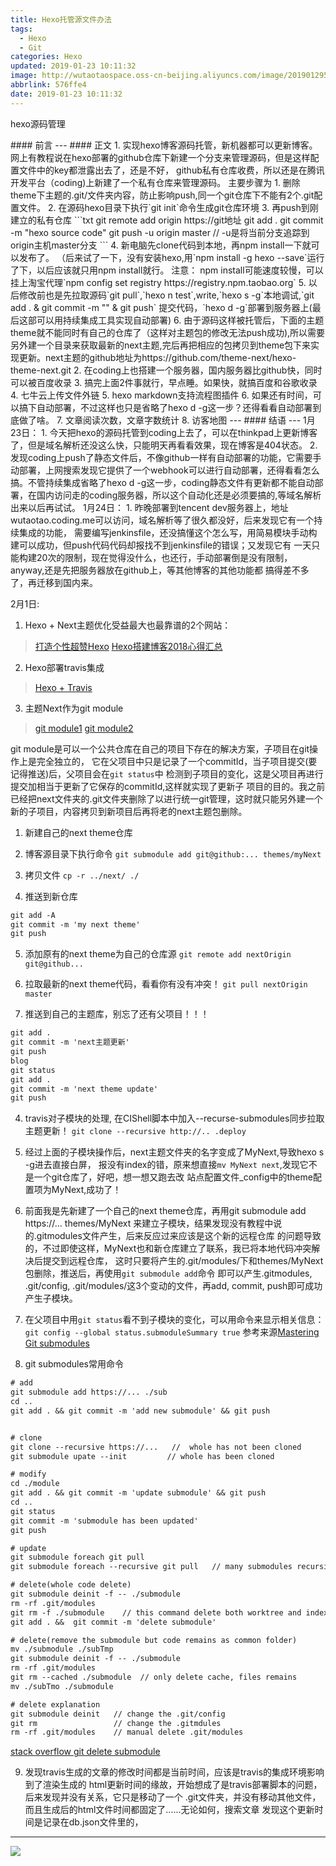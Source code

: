 ```yaml
---
title: Hexo托管源文件办法
tags:
  - Hexo
  - Git
categories: Hexo
updated: 2019-01-23 10:11:32
image: http://wutaotaospace.oss-cn-beijing.aliyuncs.com/image/201901295.jpg
abbrlink: 576ffe4
date: 2019-01-23 10:11:32
---
```

<p class="description">hexo源码管理</p>
<!-- more -->
#### 前言
---
#### 正文
1. 实现hexo博客源码托管，新机器都可以更新博客。
网上有教程说在hexo部署的github仓库下新建一个分支来管理源码，但是这样配置文件中的key都泄露出去了，还是不好，
github私有仓库收费，所以还是在腾讯开发平台（coding)上新建了一个私有仓库来管理源码。
主要步骤为
	1. 删除theme下主题的.git/文件夹内容，防止影响push,同一个git仓库下不能有2个.git配置文件。
	2. 在源码hexo目录下执行`git init`命令生成git仓库环境
	3. 再push到刚建立的私有仓库
	```txt
	git remote add origin https://git地址
    git add .
    git commit -m "hexo source code"
    git push -u origin master   // -u是将当前分支追踪到origin主机master分支
	```
    4. 新电脑先clone代码到本地，再npm install一下就可以发布了。
    （后来试了一下，没有安装hexo,用`npm install -g hexo --save`运行了下，以后应该就只用npm install就行。
    注意： npm install可能速度较慢，可以挂上淘宝代理`npm config set registry https://registry.npm.taobao.org`
    5. 以后修改前也是先拉取源码`git pull`,`hexo n test`,write,`hexo s -g`本地调试,`git add . & git commit -m "" & git push`
    提交代码，`hexo d -g`部署到服务器上(最后这部可以用持续集成工具实现自动部署)
	6. 由于源码这样被托管后，下面的主题theme就不能同时有自己的仓库了（这样对主题包的修改无法push成功),所以需要另外建一个目录来获取最新的next主题,完后再把相应的包拷贝到theme包下来实现更新。next主题的github地址为https://github.com/theme-next/hexo-theme-next.git
2. 在coding上也搭建一个服务器，国内服务器比github快，同时可以被百度收录
3. 搞完上面2件事就行，早点睡。如果快，就搞百度和谷歌收录
4. 七牛云上传文件外链
5. hexo markdown支持流程图插件
6. 如果还有时间，可以搞下自动部署，不过这样也只是省略了hexo d -g这一步？还得看看自动部署到底做了啥。
7. 文章阅读次数，文章字数统计
8. 访客地图
---
#### 结语
---
1月23日：
1. 今天把hexo的源码托管到coding上去了，可以在thinkpad上更新博客了，但是域名解析还没这么快，只能明天再看看效果，现在博客是404状态。
2. 发现coding上push了静态文件后，不像github一样有自动部署的功能，它需要手动部署，上网搜索发现它提供了一个webhook可以进行自动部署，还得看看怎么搞。不管持续集成省略了hexo d -g这一步，coding静态文件有更新都不能自动部署，在国内访问走的coding服务器，所以这个自动化还是必须要搞的,等域名解析出来以后再试试。
1月24日：
1. 昨晚部署到tencent dev服务器上，地址wutaotao.coding.me可以访问，域名解析等了很久都没好，后来发现它有一个持续集成的功能，
需要编写jenkinsfile，还没搞懂这个怎么写，用简易模块手动构建可以成功，但push代码代码却报找不到jenkinsfile的错误；又发现它有
一天只能构建20次的限制，现在觉得没什么，也还行，手动部署倒是没有限制，anyway,还是先把服务器放在github上，等其他博客的其他功能都
搞得差不多了，再迁移到国内来。

2月1日:
1. Hexo + Next主题优化受益最大也最靠谱的2个网站：
> [打造个性超赞Hexo](https://reuixiy.github.io/technology/computer/computer-aided-art/2017/06/09/hexo-next-optimization.html)
> [Hexo搭建博客2018心得汇总](https://zealot.top/Hexo-Github%E6%90%AD%E5%BB%BA%E8%87%AA%E5%B7%B1%E7%9A%84%E5%8D%9A%E5%AE%A22.html)

2. Hexo部署travis集成
> [Hexo + Travis](https://www.itfanr.cc/2017/08/09/using-travis-ci-automatic-deploy-hexo-blogs/)

3. 主题Next作为git module
> [git module1](http://saili.science/2017/04/02/github-for-win/#more)
> [git module2](https://segmentfault.com/a/1190000003076028)

git module是可以一个公共仓库在自己的项目下存在的解决方案，子项目在git操作上是完全独立的，
它在父项目中只是记录了一个commitId，当子项目提交(要记得推送)后，父项目会在`git status`中
检测到子项目的变化，这是父项目再进行提交加相当于更新了它保存的commitId,这样就实现了更新子
项目的目的。我之前已经把next文件夹的.git文件夹删除了以进行统一git管理，这时就只能另外建一个
新的子项目，内容拷贝到新项目后再将老的next主题包删除。

   1. 新建自己的next theme仓库

   2. 博客源目录下执行命令
   `git submodule add git@github:... themes/myNext`

   3. 拷贝文件
   `cp -r ../next/ ./`

   4. 推送到新仓库
   ```txt
   git add -A
   git commit -m 'my next theme'
   git push
   ```

   5. 添加原有的next theme为自己的仓库源
   `git remote add nextOrigin git@github...`

   6. 拉取最新的next theme代码，看看你有没有冲突！
   `git pull nextOrigin master`

   7. 推送到自己的主题库，别忘了还有父项目！！！
   ```txt
   git add .
   git commit -m 'next主题更新'
   git push
   blog
   git status
   git add .
   git commit -m 'next theme update'
   git push
   ```

4. travis对子模块的处理, 在CIShell脚本中加入--recurse-submodules同步拉取主题更新！
`git clone --recursive http://.. .deploy`


5. 经过上面的子模块操作后，next主题文件夹的名字变成了MyNext,导致hexo s -g进去直接白屏，
报没有index的错，原来想直接`mv MyNext next`,发现它不是一个git仓库了，好吧，想一想又跑去改
站点配置文件_config中的theme配置项为MyNext,成功了！

6. 前面我是先新建了一个自己的next theme仓库，再用git submodule add https://... themes/MyNext
来建立子模块，结果发现没有教程中说的.gitmodules文件产生，后来反应过来应该是这个新的远程仓库
的问题导致的，不过即使这样，MyNext也和新仓库建立了联系，我已将本地代码冲突解决后提交到远程仓库，
这时只要将产生的.git/modules/下和themes/MyNext包删除，推送后，再使用`git submodule add`命令
即可以产生.gitmodules, .git/config, .git/modules/这3个变动的文件，再add, commit, push即可成功
产生子模块。

7. 在父项目中用`git status`看不到子模块的变化，可以用命令来显示相关信息：
`git config --global status.submoduleSummary true`
参考来源[Mastering Git submodules](https://medium.com/@porteneuve/mastering-git-submodules-34c65e940407)

8. git submodules常用命令
```txt
# add
git submodule add https://... ./sub
cd ..
git add . && git commit -m 'add new submodule' && git push


# clone
git clone --recursive https://...   //  whole has not been cloned
git submodule upate --init         // whole has been cloned

# modify
cd ./module
git add . && git commit -m 'update submodule' && git push
cd ..
git status
git commit -m 'submodule has been updated'
git push

# update
git submodule foreach git pull
git submodule foreach --recursive git pull   // many submodules recursive existed 

# delete(whole code delete)
git submodule deinit -f -- ./submodule
rm -rf .git/modules  
git rm -f ./submodule    // this command delete both worktree and index,--cached only index
git add . &&  git commit -m 'delete submodule'

# delete(remove the submodule but code remains as common folder)
mv ./submodule ./subTmp
git submodule deinit -f -- ./submodule
rm -rf .git/modules  
git rm --cached ./submodule  // only delete cache, files remains
mv ./subTmo ./submodule

# delete explanation
git submodule deinit   // change the .git/config
git rm                 // change the .gitmdules
rm -rf .git/modules    // manual delete .git/modules
```
[stack overflow git delete submodule](https://stackoverflow.com/questions/1260748/how-do-i-remove-a-submodule)

9. 发现travis生成的文章的修改时间都是当前时间，应该是travis的集成环境影响到了渲染生成的
html更新时间的缘故，开始想成了是travis部署脚本的问题，后来发现并没有关系，它只是移动了一个
.git文件夹，并没有移动其他文件，而且生成后的html文件时间都固定了......无论如何，搜索文章
发现这个更新时间是记录在db.json文件里的，
<hr />
<img src="http://wutaotaospace.oss-cn-beijing.aliyuncs.com/image/201901295.jpg" class="full-image" />


